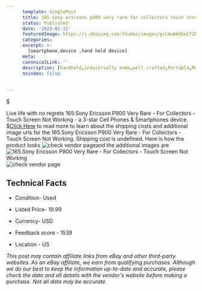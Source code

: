 ```yaml
---
      template: SinglePost
      title: 165 sony ericsson p900 very rare for collectors touch screen not working
      status: Published
      date: '2023-02-12'
      featuredImage: https://i.ebayimg.com/thumbs/images/g/LmwAAOSwCfZhr-Un/s-l225.jpg
      categories: 
      excerpt: >-
        [smartphone,device ,hand held device]
      meta:
      canonicalLink: ''
      description: [handheld,industrially made,well crafted,Portable,Mobile,Compact,Convenient,Lightweight,Maneuverable,Man-portable,Miniature,Carriable,Hand-held,Light,Holdable,Transportable,Mobile device,Pocket-sized,On-the-go,Wireless,Cordless,Compact size,Convenient size, smartphone,device ,hand held device]
      noindex: false
      
        
---
```

$

Live life with no regrets 165.Sony Ericsson P900 Very Rare - For Collectors - Touch Screen Not Working - a 3-star Cell Phones & Smartphones device.
$[Click Here](https://www.ebay.com/itm/165221974235?hash=item2677ff40db%3Ag%3ALmwAAOSwCfZhr-Un&mkevt=1&mkcid=1&mkrid=711-53200-19255-0&campid=%253CePNCampaignId%253E&customid=%253CreferenceId%253E&toolid=10049) to read more to learn about the shipping costs and additional image urls for the 165.Sony Ericsson P900 Very Rare - For Collectors - Touch Screen Not Working. Shipping cost is undefined. Here is how the product looks ![check vendor page](https://i.ebayimg.com/thumbs/images/g/LmwAAOSwCfZhr-Un/s-l225.jpg)and the additional images are![165.Sony Ericsson P900 Very Rare - For Collectors - Touch Screen Not Working](https://i.ebayimg.com/images/g/LmwAAOSwCfZhr-Un/s-l1600.jpg)![check vendor page](https://origin-galleryplus.ebayimg.com/ws/web/165221974235_2_0_1/225x225.jpg,https://origin-galleryplus.ebayimg.com/ws/web/165221974235_3_0_1/225x225.jpg,https://origin-galleryplus.ebayimg.com/ws/web/165221974235_4_0_1/225x225.jpg,https://origin-galleryplus.ebayimg.com/ws/web/165221974235_5_0_1/225x225.jpg,https://origin-galleryplus.ebayimg.com/ws/web/165221974235_6_0_1/225x225.jpg,https://origin-galleryplus.ebayimg.com/ws/web/165221974235_7_0_1/225x225.jpg,https://origin-galleryplus.ebayimg.com/ws/web/165221974235_8_0_1/225x225.jpg)



 ## Technical Facts 



     
      

 - Condition- Used 


      

 - Listed Price- 19.99 


      

 - Currency- USD 


      

 - Feedback score - 1539 


      

 - Location - US 


      
      

 *_This post may contain affiliate links from eBay and other third-party websites. As an eBay affiliate, we earn from qualifying purchases. Although we do our best to keep the information up-to-date and accurate, please check the date and all details with the vendor's website before making a purchase. Not all data may be accurate._*







